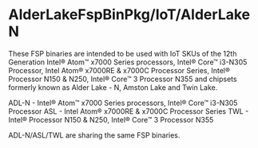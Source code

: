 # AlderLakeFspBinPkg/IoT/AlderLakeN
These FSP binaries are intended to be used with IoT SKUs of the 12th Generation Intel® Atom™ x7000 Series processors, Intel® Core™ i3-N305 Processor, Intel Atom® x7000RE & x7000C Processor Series, Intel® Processor N150 & N250, Intel® Core™ 3 Processor N355 and chipsets formerly known as Alder Lake - N, Amston Lake and Twin Lake.

ADL-N - Intel® Atom™ x7000 Series processors, Intel® Core™ i3-N305 Processor
ASL - Intel Atom® x7000RE & x7000C Processor Series
TWL - Intel® Processor N150 & N250, Intel® Core™ 3 Processor N355

ADL-N/ASL/TWL are sharing the same FSP binaries.

